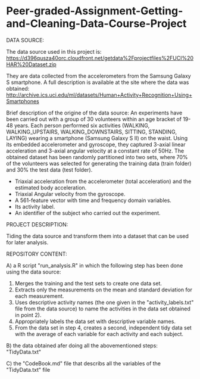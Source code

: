 # Peer-graded-Assignment-Getting-and-Cleaning-Data-Course-Project

DATA SOURCE:

   The data source used in this project is: https://d396qusza40orc.cloudfront.net/getdata%2Fprojectfiles%2FUCI%20HAR%20Dataset.zip
   
   They are data collected from the accelerometers from the Samsung Galaxy S smartphone. A full description is available at the site where the data was obtained: http://archive.ics.uci.edu/ml/datasets/Human+Activity+Recognition+Using+Smartphones 

   Brief description of the origine of the data source:
An experiments have been carried out with a group of 30 volunteers within an age bracket of 19-48 years. Each person performed six activities (WALKING, WALKING_UPSTAIRS, WALKING_DOWNSTAIRS, SITTING, STANDING, LAYING) wearing a smartphone (Samsung Galaxy S II) on the waist. Using its embedded accelerometer and gyroscope, they captured 3-axial linear acceleration and 3-axial angular velocity at a constant rate of 50Hz. The obtained dataset has been randomly partitioned into two sets, where 70% of the volunteers was selected for generating the training data (train folder) and 30% the test data (test folder). 


- Triaxial acceleration from the accelerometer (total acceleration) and the estimated body acceleration.
- Triaxial Angular velocity from the gyroscope. 
- A 561-feature vector with time and frequency domain variables. 
- Its activity label. 
- An identifier of the subject who carried out the experiment.




PROJECT DESCRIPTION:

Tiding the data source and transform them into a dataset that can be used for later analysis.



REPOSITORY CONTENT:

A) a R script "run_analysis.R" in which the following step has been done using the data source:
   1) Merges the training and the test sets to create one data set.
   2) Extracts only the measurements on the mean and standard deviation for each measurement.
   3) Uses descriptive activity names (the one given in the "activity_labels.txt" file from the data source) to name the activities in the data set obtained in point 2).
   4) Appropriately labels the data set with descriptive variable names.
   5) From the data set in step 4, creates a second, independent tidy data set with the average of each variable for each activity and each subject.
   
B) the data obtained afer doing all the abovementioned steps: "TidyData.txt"

C) the "CodeBook.md" file that describs all the variables of the "TidyData.txt" file
